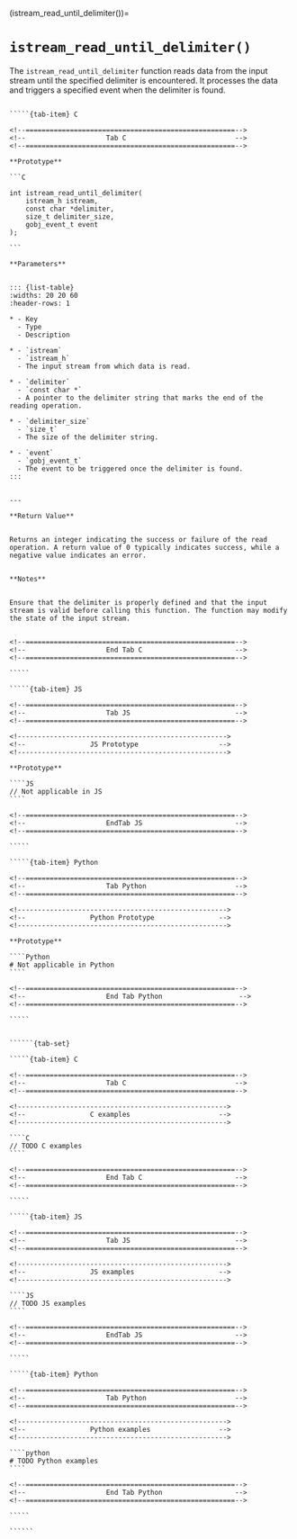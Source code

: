 <!-- ============================================================== -->
(istream_read_until_delimiter())=
# `istream_read_until_delimiter()`
<!-- ============================================================== -->


The `istream_read_until_delimiter` function reads data from the input stream until the specified delimiter is encountered. It processes the data and triggers a specified event when the delimiter is found.


<!------------------------------------------------------------>
<!--                    Prototypes                          -->
<!------------------------------------------------------------>

``````{tab-set}

`````{tab-item} C

<!--====================================================-->
<!--                    Tab C                           -->
<!--====================================================-->

**Prototype**

```C

int istream_read_until_delimiter(
    istream_h istream,
    const char *delimiter,
    size_t delimiter_size,
    gobj_event_t event
);

```

**Parameters**


::: {list-table}
:widths: 20 20 60
:header-rows: 1

* - Key
  - Type
  - Description

* - `istream`
  - `istream_h`
  - The input stream from which data is read.

* - `delimiter`
  - `const char *`
  - A pointer to the delimiter string that marks the end of the reading operation.

* - `delimiter_size`
  - `size_t`
  - The size of the delimiter string.

* - `event`
  - `gobj_event_t`
  - The event to be triggered once the delimiter is found.
:::


---

**Return Value**


Returns an integer indicating the success or failure of the read operation. A return value of 0 typically indicates success, while a negative value indicates an error.


**Notes**


Ensure that the delimiter is properly defined and that the input stream is valid before calling this function. The function may modify the state of the input stream.


<!--====================================================-->
<!--                    End Tab C                       -->
<!--====================================================-->

`````

`````{tab-item} JS

<!--====================================================-->
<!--                    Tab JS                          -->
<!--====================================================-->

<!---------------------------------------------------->
<!--                JS Prototype                    -->
<!---------------------------------------------------->

**Prototype**

````JS
// Not applicable in JS
````

<!--====================================================-->
<!--                    EndTab JS                       -->
<!--====================================================-->

`````

`````{tab-item} Python

<!--====================================================-->
<!--                    Tab Python                      -->
<!--====================================================-->

<!---------------------------------------------------->
<!--                Python Prototype                -->
<!---------------------------------------------------->

**Prototype**

````Python
# Not applicable in Python
````

<!--====================================================-->
<!--                    End Tab Python                   -->
<!--====================================================-->

`````

``````

<!------------------------------------------------------------>
<!--                    Examples                            -->
<!------------------------------------------------------------>

```````{dropdown} Examples

``````{tab-set}

`````{tab-item} C

<!--====================================================-->
<!--                    Tab C                           -->
<!--====================================================-->

<!---------------------------------------------------->
<!--                C examples                      -->
<!---------------------------------------------------->

````C
// TODO C examples
````

<!--====================================================-->
<!--                    End Tab C                       -->
<!--====================================================-->

`````

`````{tab-item} JS

<!--====================================================-->
<!--                    Tab JS                          -->
<!--====================================================-->

<!---------------------------------------------------->
<!--                JS examples                     -->
<!---------------------------------------------------->

````JS
// TODO JS examples
````

<!--====================================================-->
<!--                    EndTab JS                       -->
<!--====================================================-->

`````

`````{tab-item} Python

<!--====================================================-->
<!--                    Tab Python                      -->
<!--====================================================-->

<!---------------------------------------------------->
<!--                Python examples                 -->
<!---------------------------------------------------->

````python
# TODO Python examples
````

<!--====================================================-->
<!--                    End Tab Python                  -->
<!--====================================================-->

`````

``````

```````

